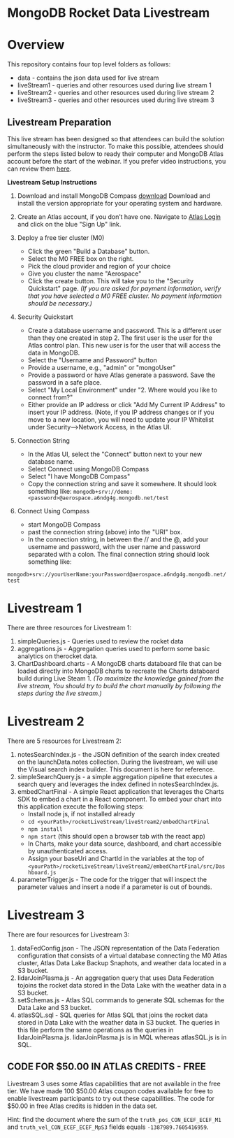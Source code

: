 # MongoDB Rocket Data Livestream

# Overview

This repository contains four top level folders as follows:

- data - contains the json data used for live stream
- liveStream1 - queries and other resources used during live stream 1
- liveStream2 - queries and other resources used during live stream 2
- liveStream3 - queries and other resources used during live stream 3

## Livestream Preparation

This live stream has been designed so that attendees can build the
solution simultaneously with the instructor. To make this possible,
attendees should perform the steps listed below to ready their computer
and MongoDB Atlas account before the start of the webinar. If you
prefer video instructions, you can review them
[here](https://www.youtube.com/watch?v=vOjgLyrGMzY).

**Livestream Setup Instructions**

1. Download and install MongoDB Compass
   [download](https://www.mongodb.com/try/download/compass) Download and install
   the version appropriate for your operating system and hardware.
2. Create an Atlas account, if you don’t have one. Navigate to
   [Atlas Login](https://account.mongodb.com/account/login) and click
   on the blue "Sign Up" link.
3. Deploy a free tier cluster (M0)
   * Click the green "Build a Database" button.
   * Select the M0 FREE box on the right.
   * Pick the cloud provider and region of your choice
   * Give you cluster the name "Aerospace"
   * Click the create button. This will take you to the "Security
Quickstart" page. _(If you are asked for payment information, verify that you have
selected a M0 FREE cluster. No payment information should be necessary.)_



4. Security Quickstart
   * Create a database username and password. This is a different user than they
one created in step 2. The first user is the user for the Atlas
control plan. This new user is for the user that will access the data
in MongoDB.
   * Select the "Username and Password" button
   * Provide a username, e.g., "admin" or "mongoUser"
   * Provide a password or have Atlas generate a password. Save the
password in a safe place.
   * Select "My Local Environment" under "2. Where would you like to
connect from?"
   * Either provide an IP address or click "Add My Current IP Address"
to insert your IP address. (Note, if you IP address changes or if you
move to a new location, you will need to update your IP Whitelist
under Security-->Network Access, in the Atlas UI.

5. Connection String
   * In the Atlas UI, select the "Connect" button next to your new
database name.
   * Select Connect using MongoDB Compass
   * Select "I have MongoDB Compass"
   * Copy the connection string and save it somewhere. It should look
something like:
`mongodb+srv://demo:<password>@aerospace.a6ndg4g.mongodb.net/test`

6. Connect Using Compass
   * start MongoDB Compass
   * past the connection string (above) into the "URI" box.
   * In the connection string, in between the // and the @, add your
username and password, with the user name and password separated with
a colon. The final connection string should look
something like:

```mongodb+srv://yourUserName:yourPassword@aerospace.a6ndg4g.mongodb.net/test```

# Livestream 1

There are three resources for Livestream 1:

1. simpleQueries.js - Queries used to review the rocket data
2. aggregations.js - Aggregation queries used to perform some basic
   analytics on therocket data.
3. ChartDashboard.charts - A MongoDB charts databoard file that can be
   loaded directly into MongoDB charts to recreate the Charts
   databoard build during Live Steam 1. _(To maximize the knowledge
   gained from the live stream, You should try to build the
   chart manually by following the steps during the live stream.)_
   
# Livestream 2

There are 5 resources for Livestream 2:

1. notesSearchIndex.js - the JSON definition of the search index
   created on the launchData.notes collection. During the livestream,
   we will use the Visual search index builder. This document is here
   for reference.
2. simpleSearchQuery.js - a simple aggregation pipeline that executes
   a search query and leverages the index defined in
   notesSearchIndex.js.
4. embedChartFinal - A simple React application that leverages the
   Charts SDK to embed a chart in a React component. To embed your
   chart into this application execute the following steps:
   * Install node js, if not installed already
   * `cd <yourPath>/rocketLiveStream/liveStream2/embedChartFinal`
   * `npm install`
   * `npm start` (this should open a browser tab with the react app)
   * In Charts, make your data source, dashboard, and chart accessible
     by unauthenticated access.
   * Assign your baseUri and ChartId in the variables at the top of `<yourPath>/rocketLiveStream/liveStream2/embedChartFinal/src/Dashboard.js`
5. parameterTrigger.js - The code for the trigger that will inspect
   the parameter values and insert a node if a parameter is out of
   bounds. 


# Livestream 3

There are four resources for Livestream 3:

1. dataFedConfig.json - The JSON representation of the Data Federation
   configuration that consists of a virtual database connecting the M0
   Atlas cluster, Atlas Data Lake Backup Snaphots, and weather data
   located in a S3 bucket.
2. lidarJoinPlasma.js - An aggregation query that uses Data Federation
   tojoins the rocket data stored in the Data Lake with the weather
   data in a S3 bucket.
3. setSchemas.js - Atlas SQL commands to generate SQL schemas for the
   Data Lake and S3 bucket.
4. atlasSQL.sql - SQL queries for Atlas SQL that joins the rocket data
   stored in Data Lake with the weather data in S3 bucket. The queries
   in this file perform the same operations as the queries in
   lidarJoinPlasma.js. lidarJoinPlasma.js is in MQL whereas
   atlasSQL.js is in SQL.

## CODE FOR $50.00 IN ATLAS CREDITS - FREE

Livestream 3 uses some Atlas capabilities that are not available in
the free tier. We have made 100 $50.00 Atlas coupon codes available
for free to enable livestream participants to try out these
capabilities. The code for $50.00 in free Atlas credits is hidden in the data
set. 

Hint: find the document where the sum of the
`truth_pos_CON_ECEF_ECEF_M1` and `truth_vel_CON_ECEF_ECEF_MpS3` fields
equals `-1387989.7605416959`.



